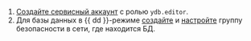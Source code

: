 1. [Создайте сервисный аккаунт](../../../../iam/operations/sa/create.md) с ролью `ydb.editor`.
1. Для базы данных в {{ dd }}-режиме [создайте](../../../../vpc/operations/security-group-create.md) и [настройте](../../../../ydb/operations/connection.md#configuring-security-groups) группу безопасности в сети, где находится БД.